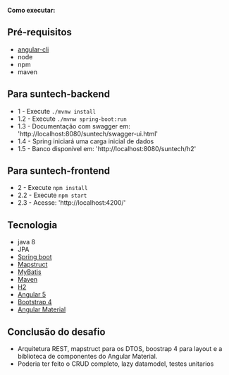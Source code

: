 **Como executar:**

## Pré-requisitos ###
* [angular-cli](https://cli.angular.io/)
* node
* npm
* maven

## Para suntech-backend ###
* 1 - Execute `./mvnw install`
* 1.2 - Execute `./mvnw spring-boot:run`
* 1.3 - Documentação com swagger em: 'http://localhost:8080/suntech/swagger-ui.html'
* 1.4 - Spring iniciará uma carga inicial de dados
* 1.5 - Banco disponível em: 'http://localhost:8080/suntech/h2'

## Para suntech-frontend ###
* 2 - Execute `npm install`
* 2.2 - Execute `npm start`
* 2.3 - Acesse: 'http://localhost:4200/'


## Tecnologia ###
* java 8
* JPA
* [Spring boot](https://spring.io/projects/spring-framework)
* [Mapstruct](http://mapstruct.org/)
* [MyBatis](http://www.mybatis.org/mybatis-3/)
* [Maven](https://maven.apache.org/)
* [H2](http://www.h2database.com/html/main.html)
* [Angular 5](https://angular.io/guide/quickstart)
* [Bootstrap 4](https://getbootstrap.com/)
* [Angular Material](https://material.angular.io/)


## Conclusão do desafio ###
* Arquitetura REST, mapstruct para os DTOS, boostrap 4 para layout e a biblioteca de componentes do Angular Material.
* Poderia ter feito o CRUD completo, lazy datamodel, testes unitarios
